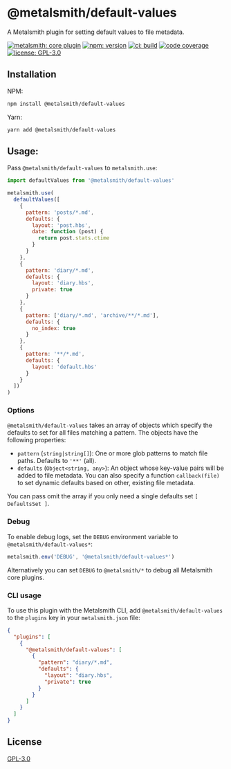 # @metalsmith/default-values

A Metalsmith plugin for setting default values to file metadata.

[![metalsmith: core plugin][metalsmith-badge]][metalsmith-url]
[![npm: version][npm-badge]][npm-url]
[![ci: build][ci-badge]][ci-url]
[![code coverage][codecov-badge]][codecov-url]
[![license: GPL-3.0][license-badge]][license-url]

## Installation

NPM:

```bash
npm install @metalsmith/default-values
```

Yarn:

```bash
yarn add @metalsmith/default-values
```

## Usage:

Pass `@metalsmith/default-values` to `metalsmith.use`:

```js
import defaultValues from '@metalsmith/default-values'

metalsmith.use(
  defaultValues([
    {
      pattern: 'posts/*.md',
      defaults: {
        layout: 'post.hbs',
        date: function (post) {
          return post.stats.ctime
        }
      }
    },
    {
      pattern: 'diary/*.md',
      defaults: {
        layout: 'diary.hbs',
        private: true
      }
    },
    {
      pattern: ['diary/*.md', 'archive/**/*.md'],
      defaults: {
        no_index: true
      }
    },
    {
      pattern: '**/*.md',
      defaults: {
        layout: 'default.hbs'
      }
    }
  ])
)
```

### Options

`@metalsmith/default-values` takes an array of objects which specify the defaults to set for all files matching a pattern. The objects have the following properties:

- `pattern` (`string|string[]`): One or more glob patterns to match file paths. Defaults to `'**'` (all).
- `defaults` (`Object<string, any>`): An object whose key-value pairs will be added to file metadata. You can also specify a function `callback(file)` to set dynamic defaults based on other, existing file metadata.

You can pass omit the array if you only need a single defaults set `[ DefaultsSet ]`.

### Debug

To enable debug logs, set the `DEBUG` environment variable to `@metalsmith/default-values*`:

```js
metalsmith.env('DEBUG', '@metalsmith/default-values*')
```

Alternatively you can set `DEBUG` to `@metalsmith/*` to debug all Metalsmith core plugins.

### CLI usage

To use this plugin with the Metalsmith CLI, add `@metalsmith/default-values` to the `plugins` key in your `metalsmith.json` file:

```json
{
  "plugins": [
    {
      "@metalsmith/default-values": [
        {
          "pattern": "diary/*.md",
          "defaults": {
            "layout": "diary.hbs",
            "private": true
          }
        }
      ]
    }
  ]
}
```

## License

[GPL-3.0](LICENSE)

[npm-badge]: https://img.shields.io/npm/v/@metalsmith/default-values.svg
[npm-url]: https://www.npmjs.com/package/@metalsmith/default-values
[ci-badge]: https://github.com/metalsmith/default-values/actions/workflows/test.yml/badge.svg
[ci-url]: https://github.com/metalsmith/default-values/actions/workflows/test.yml
[metalsmith-badge]: https://img.shields.io/badge/metalsmith-core_plugin-green.svg?longCache=true
[metalsmith-url]: https://metalsmith.io
[codecov-badge]: https://img.shields.io/coveralls/github/metalsmith/default-values
[codecov-url]: https://coveralls.io/github/metalsmith/default-values
[license-badge]: https://img.shields.io/github/license/metalsmith/default-values
[license-url]: LICENSE
